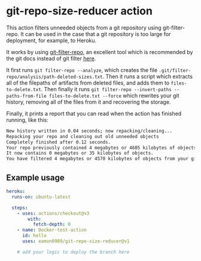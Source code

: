 # git-repo-size-reducer action

This action filters unneeded objects from a git repository using git-filter-repo. It can be used in the case that a git repository is too large for deployment, for example, to Heroku.

It works by using [git-filter-repo](https://github.com/newren/git-filter-repo), an excellent tool which is recommended by the git docs instead of git filter [here](https://git-scm.com/docs/git-filter-branch#_warning).

It first runs `git filter-repo --analyze`, which creates the file `.git/filter-repo/analysis/path-deleted-sizes.txt`. Then it runs a script which extracts all of the filepaths of artifacts from deleted files, and adds them to `files-to-delete.txt`. Then finally it runs `git filter-repo --invert-paths --paths-from-file files-to-delete.txt --force` which rewrites your git history, removing all of the files from it and recovering the storage.

Finally, it prints a report that you can read when the action has finished running, like this:

```sh
New history written in 0.04 seconds; now repacking/cleaning...
Repacking your repo and cleaning out old unneeded objects
Completely finished after 0.12 seconds.
Your repo previously contained 4 megabytes or 4605 kilobytes of objects.
It now contains 0 megabytes or 35 kilobytes of objects.
You have filtered 4 megabytes or 4570 kilobytes of objects from your git repository.
```

## Example usage

```yml
heroku:
  runs-on: ubuntu-latest

  steps:
    - uses: actions/checkout@v3
        with:
          fetch-depth: 0
    - name: Docker-test-action
      id: hello
      uses: eamon0989/git-repo-size-reducer@v1

    # add your logic to deploy the branch here
```
